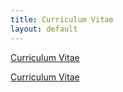 ```yaml
---
title: Curriculum Vitae
layout: default
---
```


[Curriculum Vitae](/assets/20131018-Large_CV-Research.pdf) 

<a href="/assets/20131018-Large_CV-Research.pdf" target="_blank">Curriculum Vitae</a>